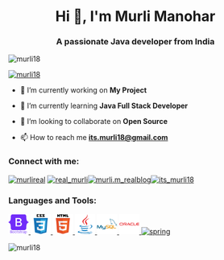 <h1 align="center">Hi 👋, I'm Murli Manohar</h1>
<h3 align="center">A passionate Java developer from India</h3>

<p align="left"> <img src="https://komarev.com/ghpvc/?username=murli18&label=Profile%20views&color=0e75b6&style=flat" alt="murli18" /> </p>

<p align="left"> <a href="https://github.com/ryo-ma/github-profile-trophy"><img src="https://github-profile-trophy.vercel.app/?username=murli18" alt="murli18" /></a> </p>

- 🔭 I’m currently working on **My Project**

- 🌱 I’m currently learning **Java Full Stack Developer**

- 👯 I’m looking to collaborate on **Open Source**

- 📫 How to reach me **its.murli18@gmail.com**

<h3 align="left">Connect with me:</h3>


<p align="center">

<a href="https://linkedin.com/in/murlireal" target="blank"><img align="center" src="https://raw.githubusercontent.com/rahuldkjain/github-profile-readme-generator/master/src/images/icons/Social/linked-in-alt.svg" alt="murlireal" height="30" width="40" /></a>                                                                                                                                                                      <a href="https://instagram.com/real_murli" target="blank"><img align="center" src="https://raw.githubusercontent.com/rahuldkjain/github-profile-readme-generator/master/src/images/icons/Social/instagram.svg" alt="real_murli" height="30" width="40" /></a><a href="https://www.youtube.com/@murli.m_realblog" target="blank"><img align="center" src="https://raw.githubusercontent.com/rahuldkjain/github-profile-readme-generator/master/src/images/icons/Social/youtube.svg" alt="murli.m_realblog" height="30" width="40" /></a><a href="https://www.hackerrank.com/its_murli18" target="blank"><img align="center" src="https://raw.githubusercontent.com/rahuldkjain/github-profile-readme-generator/master/src/images/icons/Social/hackerrank.svg" alt="its_murli18" height="30" width="40" /></a>

</p>


<h3 align="left">Languages and Tools:</h3>


<p align="left"> 

<a href="https://getbootstrap.com" target="_blank" rel="noreferrer"> <img src="https://raw.githubusercontent.com/devicons/devicon/master/icons/bootstrap/bootstrap-plain-wordmark.svg" alt="bootstrap" width="40" height="40"/> </a> <a href="https://www.w3schools.com/css/" target="_blank" rel="noreferrer"> <img src="https://raw.githubusercontent.com/devicons/devicon/master/icons/css3/css3-original-wordmark.svg" alt="css3" width="40" height="40"/> </a> <a href="https://www.w3.org/html/" target="_blank" rel="noreferrer"> <img src="https://raw.githubusercontent.com/devicons/devicon/master/icons/html5/html5-original-wordmark.svg" alt="html5" width="40" height="40"/> </a><a href="https://www.java.com" target="_blank" rel="noreferrer"> <img src="https://raw.githubusercontent.com/devicons/devicon/master/icons/java/java-original.svg" alt="java" width="40" height="40"/> </a>  <a href="https://www.mysql.com/" target="_blank" rel="noreferrer"> <img src="https://raw.githubusercontent.com/devicons/devicon/master/icons/mysql/mysql-original-wordmark.svg" alt="mysql" width="40" height="40"/> </a>  <a href="https://www.oracle.com/" target="_blank" rel="noreferrer"> <img src="https://raw.githubusercontent.com/devicons/devicon/master/icons/oracle/oracle-original.svg" alt="oracle" width="40" height="40"/> </a> <a href="https://spring.io/" target="_blank" rel="noreferrer"> <img src="https://www.vectorlogo.zone/logos/springio/springio-icon.svg" alt="spring" width="40" height="40"/> </a> 
  
  </p>


<p><img align="center" src="https://github-readme-streak-stats.herokuapp.com/?user=murli18&" alt="murli18" /></p>

